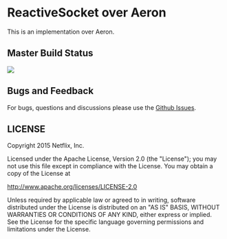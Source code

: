 # ReactiveSocket over Aeron

This is an implementation over Aeron.

## Master Build Status

<a href='https://travis-ci.org/ReactiveSocket/reactivesocket-aeron-rxjava/builds'><img src='https://travis-ci.org/ReactiveSocket/reactivesocket-aeron-rxjava.svg?branch=master'></a>

## Bugs and Feedback

For bugs, questions and discussions please use the [Github Issues](https://github.com/ReactiveSocket/reactivesocket-aeron-rxjava/issues).


## LICENSE

Copyright 2015 Netflix, Inc.

Licensed under the Apache License, Version 2.0 (the "License");
you may not use this file except in compliance with the License.
You may obtain a copy of the License at

<http://www.apache.org/licenses/LICENSE-2.0>

Unless required by applicable law or agreed to in writing, software
distributed under the License is distributed on an "AS IS" BASIS,
WITHOUT WARRANTIES OR CONDITIONS OF ANY KIND, either express or implied.
See the License for the specific language governing permissions and
limitations under the License.
